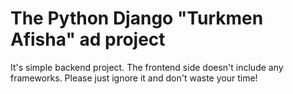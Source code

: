 # The Python Django "Turkmen Afisha" ad project

It's simple backend project. The frontend side doesn't include any frameworks.
Please just ignore it and don't waste your time!